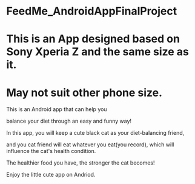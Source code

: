 # FeedMe_AndroidAppFinalProject
# This is an App designed based on Sony Xperia Z and the same size as it.
# May not suit other phone size.

This is an Android app that can help you

balance your diet through an easy and funny way!

In this app, you will keep a cute black cat as your diet-balancing friend,

and you cat friend will eat whatever you eat(you record), which will influence the cat's health condition.

The healthier food you have, the stronger the cat becomes!

Enjoy the little cute app on Andriod.
